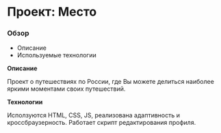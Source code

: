 # Проект: Место

### Обзор

- Описание
- Используемые технологии

**Описание**

Проект о путешествиях по России, где Вы можете делиться наиболее яркими моментами своих путешествий.

**Технологии**

Исползуются HTML, CSS, JS, реализована адаптивность и кроссбраузерность. Работает скрипт редактирования профиля.
